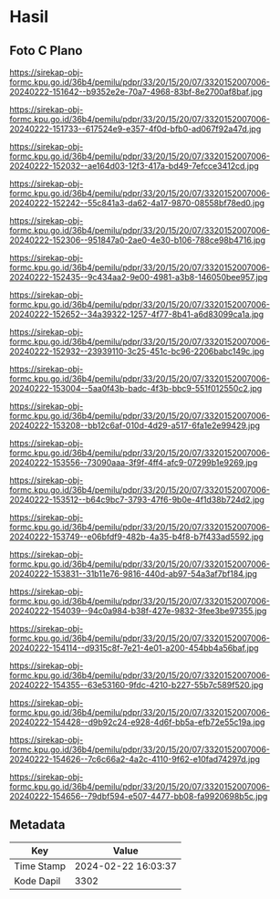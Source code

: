 # Hasil

## Foto C Plano

https://sirekap-obj-formc.kpu.go.id/36b4/pemilu/pdpr/33/20/15/20/07/3320152007006-20240222-151642--b9352e2e-70a7-4968-83bf-8e2700af8baf.jpg

https://sirekap-obj-formc.kpu.go.id/36b4/pemilu/pdpr/33/20/15/20/07/3320152007006-20240222-151733--617524e9-e357-4f0d-bfb0-ad067f92a47d.jpg

https://sirekap-obj-formc.kpu.go.id/36b4/pemilu/pdpr/33/20/15/20/07/3320152007006-20240222-152032--ae164d03-12f3-417a-bd49-7efcce3412cd.jpg

https://sirekap-obj-formc.kpu.go.id/36b4/pemilu/pdpr/33/20/15/20/07/3320152007006-20240222-152242--55c841a3-da62-4a17-9870-08558bf78ed0.jpg

https://sirekap-obj-formc.kpu.go.id/36b4/pemilu/pdpr/33/20/15/20/07/3320152007006-20240222-152306--951847a0-2ae0-4e30-b106-788ce98b4716.jpg

https://sirekap-obj-formc.kpu.go.id/36b4/pemilu/pdpr/33/20/15/20/07/3320152007006-20240222-152435--9c434aa2-9e00-4981-a3b8-146050bee957.jpg

https://sirekap-obj-formc.kpu.go.id/36b4/pemilu/pdpr/33/20/15/20/07/3320152007006-20240222-152652--34a39322-1257-4f77-8b41-a6d83099ca1a.jpg

https://sirekap-obj-formc.kpu.go.id/36b4/pemilu/pdpr/33/20/15/20/07/3320152007006-20240222-152932--23939110-3c25-451c-bc96-2206babc149c.jpg

https://sirekap-obj-formc.kpu.go.id/36b4/pemilu/pdpr/33/20/15/20/07/3320152007006-20240222-153004--5aa0f43b-badc-4f3b-bbc9-551f012550c2.jpg

https://sirekap-obj-formc.kpu.go.id/36b4/pemilu/pdpr/33/20/15/20/07/3320152007006-20240222-153208--bb12c6af-010d-4d29-a517-6fa1e2e99429.jpg

https://sirekap-obj-formc.kpu.go.id/36b4/pemilu/pdpr/33/20/15/20/07/3320152007006-20240222-153556--73090aaa-3f9f-4ff4-afc9-07299b1e9269.jpg

https://sirekap-obj-formc.kpu.go.id/36b4/pemilu/pdpr/33/20/15/20/07/3320152007006-20240222-153512--b64c9bc7-3793-47f6-9b0e-4f1d38b724d2.jpg

https://sirekap-obj-formc.kpu.go.id/36b4/pemilu/pdpr/33/20/15/20/07/3320152007006-20240222-153749--e06bfdf9-482b-4a35-b4f8-b7f433ad5592.jpg

https://sirekap-obj-formc.kpu.go.id/36b4/pemilu/pdpr/33/20/15/20/07/3320152007006-20240222-153831--31b11e76-9816-440d-ab97-54a3af7bf184.jpg

https://sirekap-obj-formc.kpu.go.id/36b4/pemilu/pdpr/33/20/15/20/07/3320152007006-20240222-154039--94c0a984-b38f-427e-9832-3fee3be97355.jpg

https://sirekap-obj-formc.kpu.go.id/36b4/pemilu/pdpr/33/20/15/20/07/3320152007006-20240222-154114--d9315c8f-7e21-4e01-a200-454bb4a56baf.jpg

https://sirekap-obj-formc.kpu.go.id/36b4/pemilu/pdpr/33/20/15/20/07/3320152007006-20240222-154355--63e53160-9fdc-4210-b227-55b7c589f520.jpg

https://sirekap-obj-formc.kpu.go.id/36b4/pemilu/pdpr/33/20/15/20/07/3320152007006-20240222-154428--d9b92c24-e928-4d6f-bb5a-efb72e55c19a.jpg

https://sirekap-obj-formc.kpu.go.id/36b4/pemilu/pdpr/33/20/15/20/07/3320152007006-20240222-154626--7c6c66a2-4a2c-4110-9f62-e10fad74297d.jpg

https://sirekap-obj-formc.kpu.go.id/36b4/pemilu/pdpr/33/20/15/20/07/3320152007006-20240222-154656--79dbf594-e507-4477-bb08-fa9920698b5c.jpg


## Metadata

| Key        | Value               |
| ---------- | ------------------- |
| Time Stamp | 2024-02-22 16:03:37 |
| Kode Dapil | 3302                |



